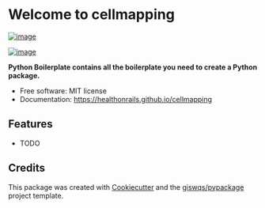 # Welcome to cellmapping


[![image](https://img.shields.io/pypi/v/cellmapping.svg)](https://pypi.python.org/pypi/cellmapping)

[![image](https://pyup.io/repos/github/healthonrails/cellmapping/shield.svg)](https://pyup.io/repos/github/healthonrails/cellmapping)


**Python Boilerplate contains all the boilerplate you need to create a Python package.**


-   Free software: MIT license
-   Documentation: <https://healthonrails.github.io/cellmapping>
    

## Features

-   TODO

## Credits

This package was created with [Cookiecutter](https://github.com/cookiecutter/cookiecutter) and the [giswqs/pypackage](https://github.com/giswqs/pypackage) project template.
